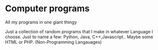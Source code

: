 # Computer programs
All my programs in one giant thingy 

Just a collection of random programs that I make in whatever Language I choose. 
Just to name a few:
Python, Java, C++,Javascript..
Maybe some HTML or PHP. (Non-Programming Langauages)

